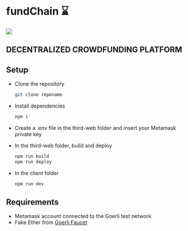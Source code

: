 # fundChain :hourglass:

<img src="https://capsule-render.vercel.app/api?text=HeyEveryone🕹️&animation=fadeIn&type=waving&color=gradient&height=100" />

## DECENTRALIZED CROWDFUNDING PLATFORM
## Setup
- Clone the repository

  ```bash
  git clone reponame
  ```
- Install dependencies
  
  ```bash
  npm i
  ```
- Create a .env file in the third-web folder and insert your Metamask private key
- In the third-web folder, build and deploy
  
  ```bash
  npm run build
  npm run deploy
  ```
- In the client folder
  
  ```bash
  npm run dev
  ```
## Requirements
- Metamask account connected to the Goerli test network
- Fake Ether from [Goerli Faucet](https://goerlifaucet.com/)
